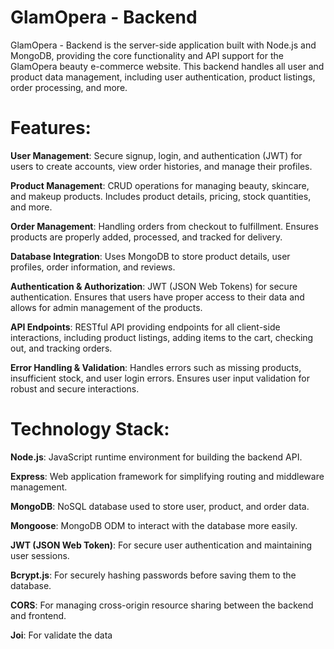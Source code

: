 # GlamOpera - Backend
  GlamOpera - Backend is the server-side application built with Node.js and MongoDB, providing the core functionality and API support for the GlamOpera beauty e-commerce website. This backend handles all user and product data management,   including user authentication, product listings, order processing, and more.

# Features:
**User Management**: Secure signup, login, and authentication (JWT) for users to create accounts, view order histories, and manage their profiles.

**Product Management**: CRUD operations for managing beauty, skincare, and makeup products. Includes product details, pricing, stock quantities, and more.

**Order Management**: Handling orders from checkout to fulfillment. Ensures products are properly added, processed, and tracked for delivery.

**Database Integration**: Uses MongoDB to store product details, user profiles, order information, and reviews.

**Authentication & Authorization**: JWT (JSON Web Tokens) for secure authentication. Ensures that users have proper access to their data and allows for admin management of the products.

**API Endpoints**: RESTful API providing endpoints for all client-side interactions, including product listings, adding items to the cart, checking out, and tracking orders.

**Error Handling & Validation**: Handles errors such as missing products, insufficient stock, and user login errors. Ensures user input validation for robust and secure interactions.

# Technology Stack:
**Node.js**: JavaScript runtime environment for building the backend API.

**Express**: Web application framework for simplifying routing and middleware management.

**MongoDB**: NoSQL database used to store user, product, and order data.

**Mongoose**: MongoDB ODM to interact with the database more easily.

**JWT (JSON Web Token)**: For secure user authentication and maintaining user sessions.

**Bcrypt.js**: For securely hashing passwords before saving them to the database.

**CORS**: For managing cross-origin resource sharing between the backend and frontend.

**Joi**: For validate the data
